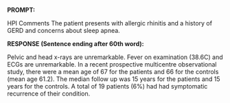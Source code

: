 **PROMPT:**

HPI Comments The patient presents with allergic rhinitis and a history of GERD and concerns about sleep apnea. 

**RESPONSE (Sentence ending after 60th word):**

Pelvic and head x-rays are unremarkable. Fever on examination (38.6C) and ECGs are unremarkable. In a recent prospective multicentre observational study, there were a mean age of 67 for the patients and 66 for the controls (mean age 61.2). The median follow up was 15 years for the patients and 15 years for the controls. A total of 19 patients (6%) had had symptomatic recurrence of their condition. 